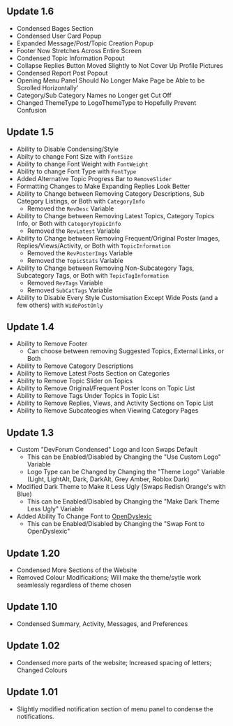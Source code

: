 ## Update 1.6
* Condensed Bages Section
* Condensed User Card Popup
* Expanded Message/Post/Topic Creation Popup
* Footer Now Stretches Across Entire Screen
* Condensed Topic Information Popout
* Collapse Replies Button Moved Slightly to Not Cover Up Profile Pictures
* Condensed Report Post Popout
* Opening Menu Panel Should No Longer Make Page be Able to be Scrolled Horizontally'
* Category/Sub Category Names no Longer get Cut Off
* Changed ThemeType to LogoThemeType to Hopefully Prevent Confusion

## Update 1.5
* Ability to Disable Condensing/Style 
* Abilty to change Font Size with ``FontSize``
* Ability to change Font Weight with ``FontWeight``
* Ability to change Font Type with ``FontType``
* Added Alternative Topic Progress Bar to ``RemoveSlider`` 
* Formatting Changes to Make Expanding Replies Look Better
* Ability to Change between Removing Category Descriptions, Sub Category Listings, or Both with ``CategoryInfo``
	- Removed the ``RevDesc`` Variable
* Ability to Change between Removing Latest Topics, Category Topics Info, or Both with ``CategoryTopicInfo``
	- Removed the ``RevLatest`` Variable
* Ability to Change between Removing Frequent/Original Poster Images, Replies/Views/Activity, or Both with ``TopicInformation``
	- Removed the ``RevPosterImgs`` Variable
	- Removed the ``TopicStats`` Variable
* Ability to Change between Removing Non-Subcategory Tags, Subcategory Tags, or Both with ``TopicTagInformation``
	- Removed ``RevTags`` Variable
	- Removed ``SubCatTags`` Variable
* Ability to Disable Every Style Customisation Except Wide Posts (and a few others) with ``WidePostOnly``

## Update 1.4
* Ability to Remove Footer
   - Can choose between removing Suggested Topics, External Links, or Both
* Ability to Remove Category Descriptions
* Ability to Remove Latest Posts Section on Categories
* Ability to Remove Topic Slider on Topics
* Ability to Remove Original/Frequent Poster Icons on Topic List
* Ability to Remove Tags Under Topics in Topic List
* Ability to Remove Replies, Views, and Activity Sections on Topic List
* Ability to Remove Subcateogies when Viewing Category Pages

## Update 1.3
* Custom "DevForum Condensed" Logo and Icon Swaps Default 
    - This can be Enabled/Disabled by Changing the "Use Custom Logo" Variable
    - Logo Type can be Changed by Changing the "Theme Logo" Variable (Light, LightAlt, Dark, DarkAlt, Grey Amber, Roblox Dark)
* Modified Dark Theme to Make it Less Ugly (Swaps Redish Orange's with Blue)
    - This can be Enabled/Disabled by Changing the "Make Dark Theme Less Ugly" Variable
* Added Ability To Change Font to [OpenDyslexic](https://opendyslexic.org)
    - This can be Enabled/Disabled by Changing the "Swap Font to OpenDyslexic"

## Update 1.20
* Condensed More Sections of the Website
* Removed Colour Modificaitions; Will make the theme/sytle work seamlessly regardless of theme chosen

## Update 1.10
* Condensed Summary, Activity, Messages, and Preferences

## Update 1.02
* Condensed more parts of the website; Increased spacing of letters; Changed Colours

## Update 1.01
* Slightly modified notification section of menu panel to condense the notifications.
